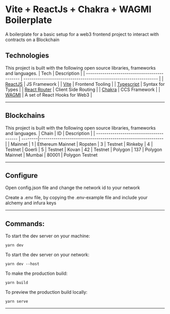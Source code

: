 # Vite + ReactJs + Chakra + WAGMI Boilerplate

A boilerplate for a basic setup for a web3 frontend project to interact with contracts on a Blockchain

## Technologies

This project is built with the following open source libraries, frameworks and languages.
| Tech | Description |
| --------------------------------------------- | ------------------------------------------------------------------ |
| [ReactJS](https://reactjs.org/docs/getting-started.html) | JS Framework |
| [Vite](https://vitejs.dev/) | Frontend Tooling |
| [Typescript](https://www.typescriptlang.org/docs/) | Syntax for Types |
| [React Router](https://reactrouter.com/docs/en/v6/getting-started/overview) | Client Side Routing |
| [Chakra](https://chakra-ui.com/) | CCS Framework |
| [WAGMI](https://wagmi.sh/) | A set of React Hooks for Web3 |

---

## Blockchains

This project is built with the following open source libraries, frameworks and languages.
| Chain | ID | Description |
| --------------------------------------- | --------|------------------------------------------------------------- |
| Mainnet[]() | 1 | Ethereum Mainnet
| Ropsten[]() | 3 | Testnet
| Rinkeby[]() | 4 | Testnet
| Goerli[]() | 5 | Testnet
| Kovan[]() | 42 | Testnet
| Polygon[]() | 137 | Polygon Mainnet
| Mumbai[]() | 80001 | Polygon Testnet

---

## Configure

Open config.json file and change the network id to your network

Create a .env file, by copying the .env-example file and include your alchemy and infura keys

---

## Commands:

To start the dev server on your machine:

```shell
yarn dev
```

To start the dev server on your network:

```shell
yarn dev --host
```

To make the production build:

```shell
yarn build
```

To preview the production build locally:

```shell
yarn serve
```

---
